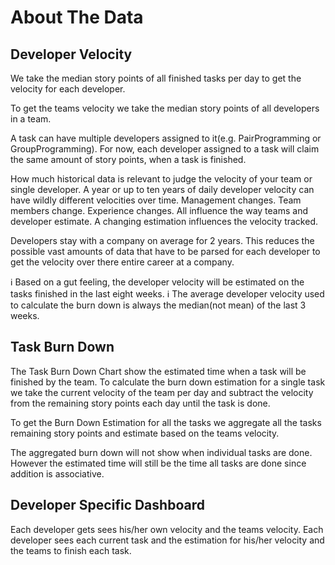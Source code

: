 # About The Data

## Developer Velocity

We take the median story points of all finished tasks per day to get the velocity for each developer.

To get the teams velocity we take the median story points of all developers in a team.

A task can have multiple developers assigned to it(e.g. PairProgramming or GroupProgramming).
For now, each developer assigned to a task will claim the same amount of story points, when a task is finished.

How much historical data is relevant to judge the velocity of your team or single developer. A year or up to ten years
of daily developer velocity can have wildly different velocities over time. Management changes. Team members change.
Experience changes. All influence the way teams and developer estimate. A changing estimation influences the velocity
tracked.

Developers stay with a company on average for 2 years. This reduces the possible vast amounts of data that have to be
parsed for each developer to get the velocity over there entire career at a company.

ℹ️ Based on a gut feeling, the developer velocity will be estimated on the tasks finished in the last eight weeks.
ℹ️ The average developer velocity used to calculate the burn down is always the median(not mean) of the last 3 weeks. 

## Task Burn Down

The Task Burn Down Chart show the estimated time when a task will be finished by the team.
To calculate the burn down estimation for a single task we take the current velocity of the team per day and subtract
the velocity from the remaining story points each day until the task is done.

To get the Burn Down Estimation for all the tasks we aggregate all the tasks remaining story points and estimate based on
the teams velocity.

The aggregated burn down will not show when individual tasks are done. However the estimated time will still be the time
all tasks are done since addition is associative.

## Developer Specific Dashboard

Each developer gets sees his/her own velocity and the teams velocity.
Each developer sees each current task and the estimation for his/her velocity and the teams to finish each task.
